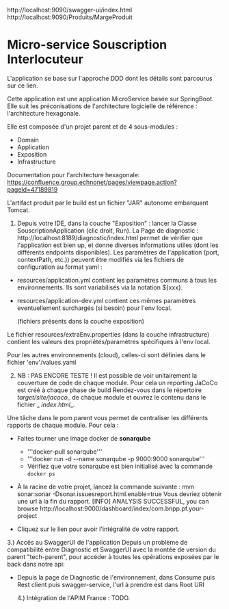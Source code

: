 http://localhost:9090/swagger-ui/index.html
http://localhost:9090/Produits/MargeProduit

# Micro-service Souscription Interlocuteur

L'application se base sur l'approche DDD dont les détails sont parcourus sur ce lien.

Cette application est une application MicroService basée sur SpringBoot.
Elle suit les préconisations de l'architecture logicielle de référence : l'architecture hexagonale.

Elle est composée d'un projet parent et de 4 sous-modules :

- Domain
- Application
- Exposition
- Infrastructure

Documentation pour l'architecture hexagonale: https://confluence.group.echnonet/pages/viewpage.action?pageId=47189819

L'artifact produit par le build est un fichier "JAR" autonome embarquant Tomcat.

1) Depuis votre IDE, dans la couche "Exposition" : lancer la Classe SouscriptionApplication (clic droit, Run).
   La Page de diagnostic : http://localhost:8189/diagnostic/index.html permet de vérifier que l'application est bien up,
   et donne diverses informations utiles (dont les différents endpoints disponibles).
   Les paramètres de l'application (port, contextPath, etc.)) peuvent être modifiés via les fichiers de configuration au
   format yaml :

- resources/application.yml contient les paramètres communs à tous les environnements. Ils sont variabilisés via la
  notation ${xxx}.
- resources/application-dev.yml contient ces mêmes paramètres eventuellement surchargés (si besoin) pour l'env local.

  (fichiers présents dans la couche exposition)

Le fichier resources/extraEnv.properties (dans la couche infrastructure) contient les valeurs des propriétés/paramètres
spécifiques à l'env local.

Pour les autres environnements (cloud), celles-ci sont définies dans le fichier 'env'/values.yaml

2) NB : PAS ENCORE TESTE ! Il est possible de voir unitairement la couverture de code de chaque module.
   Pour cela un reporting JaCoCo est créé à chaque phase de build
   Rendez-vous dans le répertoire _target/site/jacoco__ de chaque module et ouvrez le contenu dans le fichier _
   _index.html__.

Une tâche dans le pom parent vous permet de centraliser les différents rapports de chaque module.
Pour cela :

* Faites tourner une image docker de __sonarqube__
    * '''docker-pull sonarqube'''
    * '''docker run -d --name sonarqube -p 9000:9000 sonarqube'''
    * Vérifiez que votre sonarqube est bien initialisé avec la commande ```docker ps```
* À la racine de votre projet, lancez la commande suivante :
  mvn sonar:sonar -Dsonar.issuesreport.html.enable=true
  Vous devriez obtenir une url à la fin du rapport.
  [INFO] ANALYSIS SUCCESSFUL, you can browse http://localhost:9000/dashboard/index/com.bnpp.pf.your-project

* Cliquez sur le lien pour avoir l'intégralité de votre rapport.

3.) Accès au SwaggerUI de l'application
Depuis un problème de compatibilité entre Diagnostic et SwaggerUI avec la montée de version du parent "tech-parent",
pour accéder à toutes les opérations exposées par le back dans notre api:

- Depuis la page de Diagnostic de l'environnement, dans Consume puis Rest client puis swagger-service, l'url à prendre
  est dans Root URI

  4.) Intégration de l'APIM France : TODO.
